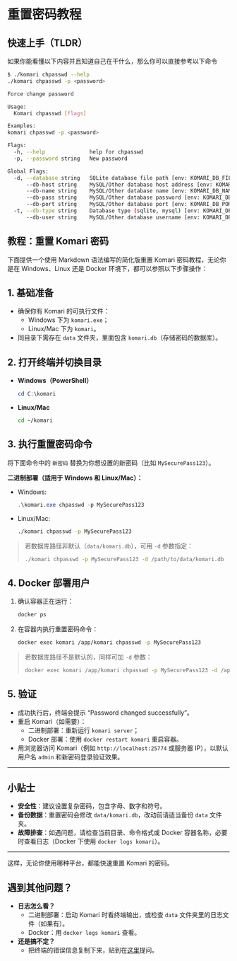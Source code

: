 # 重置密码教程


## 快速上手（TLDR）

如果你能看懂以下内容并且知道自己在干什么，那么你可以直接参考以下命令

```bash
$ ./komari chpasswd --help
./komari chpasswd -p <password>

Force change password

Usage:
  Komari chpasswd [flags]

Examples:
komari chpasswd -p <password>

Flags:
  -h, --help              help for chpasswd
  -p, --password string   New password

Global Flags:
  -d, --database string   SQLite database file path [env: KOMARI_DB_FILE] (default "./data/komari.db")
      --db-host string    MySQL/Other database host address [env: KOMARI_DB_HOST] (default "localhost")
      --db-name string    MySQL/Other database name [env: KOMARI_DB_NAME] (default "komari")
      --db-pass string    MySQL/Other database password [env: KOMARI_DB_PASS]
      --db-port string    MySQL/Other database port [env: KOMARI_DB_PORT] (default "3306")
  -t, --db-type string    Database type (sqlite, mysql) [env: KOMARI_DB_TYPE] (default "sqlite")
      --db-user string    MySQL/Other database username [env: KOMARI_DB_USER] (default "root")
```

## 教程：重置 Komari 密码
下面提供一个使用 Markdown 语法编写的简化版重置 Komari 密码教程，无论你是在 Windows、Linux 还是 Docker 环境下，都可以参照以下步骤操作：


## 1. 基础准备

- 确保你有 Komari 的可执行文件：
  - Windows 下为 `komari.exe`；
  - Linux/Mac 下为 `komari`。
- 同目录下需存在 `data` 文件夹，里面包含 `komari.db`（存储密码的数据库）。


## 2. 打开终端并切换目录

- **Windows（PowerShell）**
  ```powershell
  cd C:\komari
  ```

- **Linux/Mac**
  ```bash
  cd ~/komari
  ```


## 3. 执行重置密码命令

将下面命令中的 `新密码` 替换为你想设置的新密码（比如 `MySecurePass123`）。

**二进制部署（适用于 Windows 和 Linux/Mac）：**

- Windows:
  ```powershell
  .\komari.exe chpasswd -p MySecurePass123
  ```
- Linux/Mac:
  ```bash
  ./komari chpasswd -p MySecurePass123
  ```

> 若数据库路径非默认（`data/komari.db`），可用 `-d` 参数指定：
> ```bash
> ./komari chpasswd -p MySecurePass123 -d /path/to/data/komari.db
> ```


## 4. Docker 部署用户

1. 确认容器正在运行：
   ```bash
   docker ps
   ```
2. 在容器内执行重置密码命令：
   ```bash
   docker exec komari /app/komari chpasswd -p MySecurePass123
   ```
   
> 若数据库路径不是默认的，同样可加 `-d` 参数：
> ```bash
> docker exec komari /app/komari chpasswd -p MySecurePass123 -d /app/data/komari.db
> ```


## 5. 验证

- 成功执行后，终端会提示 “Password changed successfully”。
- 重启 Komari（如需要）：
  - 二进制部署：重新运行 `komari server`；
  - Docker 部署：使用 `docker restart komari` 重启容器。
- 用浏览器访问 Komari（例如 `http://localhost:25774` 或服务器 IP），以默认用户名 `admin` 和新密码登录验证效果。

---

## 小贴士

- **安全性**：建议设置复杂密码，包含字母、数字和符号。
- **备份数据**：重置密码会修改 `data/komari.db`，改动前请适当备份 `data` 文件夹。
- **故障排查**：如遇问题，请检查当前目录、命令格式或 Docker 容器名称，必要时查看日志（Docker 下使用 `docker logs komari`）。

---

这样，无论你使用哪种平台，都能快速重置 Komari 的密码。

## 遇到其他问题？

- **日志怎么看？**
  - 二进制部署：启动 Komari 时看终端输出，或检查 `data` 文件夹里的日志文件（如果有）。
  - Docker：用 `docker logs komari` 查看。
- **还是搞不定？**
  - 把终端的错误信息复制下来，贴到在[这里](https://github.com/komari-monitor/komari/issues/new?template=general_issue.md)提问。
